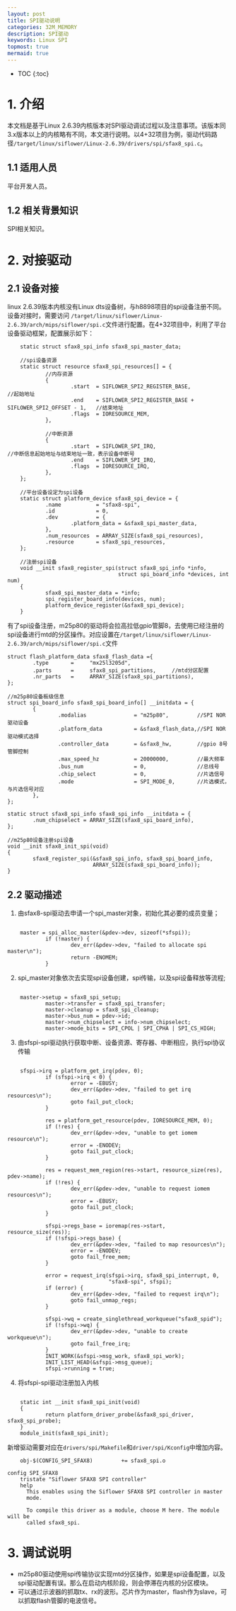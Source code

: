 ```yaml
---
layout: post
title: SPI驱动说明
categories: 32M_MEMORY
description: SPI驱动
keywords: Linux SPI
topmost: true
mermaid: true
---
```


* TOC
{:toc}


# 1. 介绍

本文档是基于Linux 2.6.39内核版本对SPI驱动调试过程以及注意事项。该版本同3.x版本以上的内核略有不同，本文进行说明。以4+32项目为例，驱动代码路径`/target/linux/siflower/Linux-2.6.39/drivers/spi/sfax8_spi.c`。

## 1.1 适用人员

平台开发人员。

## 1.2 相关背景知识

SPI相关知识。

# 2. 对接驱动

## 2.1 设备对接

linux 2.6.39版本内核没有Linux dts设备树，与h8898项目的spi设备注册不同。设备对接时，需要访问 `/target/linux/siflower/Linux-2.6.39/arch/mips/siflower/spi.c`文件进行配置。在4+32项目中，利用了平台设备驱动框架，配置展示如下：
```
    static struct sfax8_spi_info sfax8_spi_master_data;

    //spi设备资源
    static struct resource sfax8_spi_resources[] = {
            //内存资源
            {
                    .start  = SIFLOWER_SPI2_REGISTER_BASE,                              //起始地址
                    .end    = SIFLOWER_SPI2_REGISTER_BASE + SIFLOWER_SPI2_OFFSET - 1,   //结束地址
                    .flags  = IORESOURCE_MEM,
            },

            //中断资源
            {
                    .start  = SIFLOWER_SPI_IRQ,                                     //中断信息起始地址与结束地址一致，表示设备中断号
                    .end    = SIFLOWER_SPI_IRQ,
                    .flags  = IORESOURCE_IRQ,
            },
    };

    //平台设备设定为spi设备
    static struct platform_device sfax8_spi_device = {
            .name           = "sfax8-spi",
            .id             = 0,
            .dev            = {
                    .platform_data = &sfax8_spi_master_data,
            },
            .num_resources  = ARRAY_SIZE(sfax8_spi_resources),
            .resource       = sfax8_spi_resources,
    };

    //注册spi设备
    void __init sfax8_register_spi(struct sfax8_spi_info *info,
                                   struct spi_board_info *devices, int num)
    {
            sfax8_spi_master_data = *info;
            spi_register_board_info(devices, num);
            platform_device_register(&sfax8_spi_device);
    }
```

有了spi设备注册，m25p80的驱动将会拉高拉低gpio管脚8，去使用已经注册的spi设备进行mtd的分区操作。对应设置在`/target/linux/siflower/Linux-2.6.39/arch/mips/siflower/spi.c`文件

```
struct flash_platform_data sfax8_flash_data ={
        .type       =     "mx25l3205d",
        .parts      =     sfax8_spi_partitions,     //mtd分区配置
        .nr_parts   =     ARRAY_SIZE(sfax8_spi_partitions),
};

//m25p80设备板级信息
struct spi_board_info sfax8_spi_board_info[] __initdata = {
        {
                .modalias               = "m25p80",         //SPI NOR驱动设备
                .platform_data          = &sfax8_flash_data,//SPI NOR驱动模式选择
                .controller_data        = &sfax8_hw,        //gpio 8号管脚控制
                .max_speed_hz           = 20000000,         //最大频率
                .bus_num                = 0,                //总线号
                .chip_select            = 0,                //片选信号
                .mode                   = SPI_MODE_0,       //片选模式，与片选信号对应
        },
};

static struct sfax8_spi_info sfax8_spi_info __initdata = {
        .num_chipselect = ARRAY_SIZE(sfax8_spi_board_info),
};

//m25p80设备注册spi设备
void __init sfax8_init_spi(void)
{
        sfax8_register_spi(&sfax8_spi_info, sfax8_spi_board_info,
                           ARRAY_SIZE(sfax8_spi_board_info));
}

```

## 2.2 驱动描述

1.  由sfax8-spi驱动去申请一个spi\_master对象，初始化其必要的成员变量；

```

    master = spi_alloc_master(&pdev->dev, sizeof(*sfspi));
            if (!master) {
                    dev_err(&pdev->dev, "failed to allocate spi master\n");
                    return -ENOMEM;
            }
```
2.  spi\_master对象依次去实现spi设备创建，spi传输，以及spi设备释放等流程;

```

    master->setup = sfax8_spi_setup;
            master->transfer = sfax8_spi_transfer;
            master->cleanup = sfax8_spi_cleanup;
            master->bus_num = pdev->id;
            master->num_chipselect = info->num_chipselect;
            master->mode_bits = SPI_CPOL | SPI_CPHA | SPI_CS_HIGH;
```
3.  由sfspi-spi驱动执行获取中断、设备资源、寄存器、中断相应，执行spi协议传输

```

    sfspi->irq = platform_get_irq(pdev, 0);
            if (sfspi->irq < 0) {
                    error = -EBUSY;
                    dev_err(&pdev->dev, "failed to get irq resources\n");
                    goto fail_put_clock;
            }

            res = platform_get_resource(pdev, IORESOURCE_MEM, 0);
            if (!res) {
                    dev_err(&pdev->dev, "unable to get iomem resource\n");
                    error = -ENODEV;
                    goto fail_put_clock;
            }

            res = request_mem_region(res->start, resource_size(res), pdev->name);
            if (!res) {
                    dev_err(&pdev->dev, "unable to request iomem resources\n");
                    error = -EBUSY;
                    goto fail_put_clock;
            }

            sfspi->regs_base = ioremap(res->start, resource_size(res));
            if (!sfspi->regs_base) {
                    dev_err(&pdev->dev, "failed to map resources\n");
                    error = -ENODEV;
                    goto fail_free_mem;
            }

            error = request_irq(sfspi->irq, sfax8_spi_interrupt, 0,
                                "sfax8-spi", sfspi);
            if (error) {
                    dev_err(&pdev->dev, "failed to request irq\n");
                    goto fail_unmap_regs;
            }

            sfspi->wq = create_singlethread_workqueue("sfax8_spid");
            if (!sfspi->wq) {
                    dev_err(&pdev->dev, "unable to create workqueue\n");
                    goto fail_free_irq;
            }
            INIT_WORK(&sfspi->msg_work, sfax8_spi_work);
            INIT_LIST_HEAD(&sfspi->msg_queue);
            sfspi->running = true;
```
4.  将sfspi-spi驱动注册加入内核

```

    static int __init sfax8_spi_init(void)
    {
            return platform_driver_probe(&sfax8_spi_driver, sfax8_spi_probe);
    }
    module_init(sfax8_spi_init);
```

新增驱动需要对应在`drivers/spi/Makefile`和`driver/spi/Kconfig`中增加内容。
```
    obj-$(CONFIG_SPI_SFAX8)			+= sfax8_spi.o
```

```
config SPI_SFAX8
	tristate "Siflower SFAX8 SPI controller"
	help
	  This enables using the Siflower SFAX8 SPI controller in master
	  mode.

	  To compile this driver as a module, choose M here. The module will be
	  called sfax8_spi.

```

# 3. 调试说明

*   m25p80驱动使用spi传输协议实现mtd分区操作，如果是spi设备配置，以及spi驱动配置有误。那么在启动内核阶段，则会停滞在内核的分区模块。
*   可以通过示波器的抓取tx、rx的波形。芯片作为master，flash作为slave，可以抓取flash管脚的电波信号。

